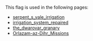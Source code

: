 This flag is used in the following pages:
 - [serpent_s_vale_irrigation](../events/serpent_s_vale_irrigation.md)
 - [irrigation_system_repaired](../events/irrigation_system_repaired.md)
 - [the_dwarovar_granary](../events/the_dwarovar_granary.md)
 - [Orlazam-az-Dihr_Missions](../missions/Orlazam-az-Dihr_Missions.md)

